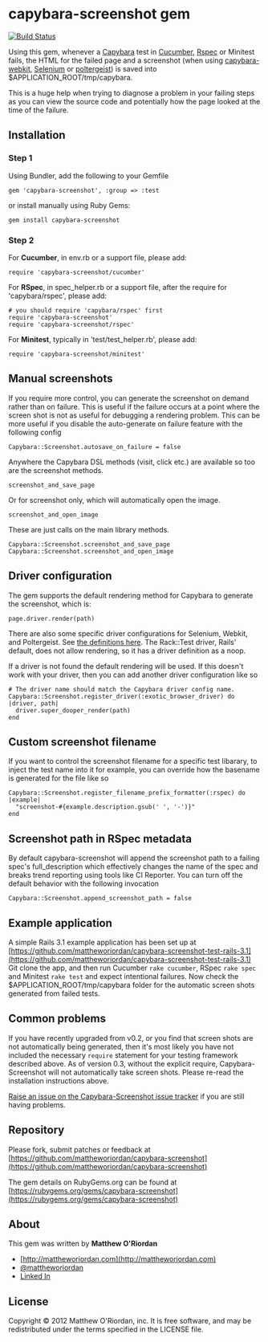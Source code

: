 capybara-screenshot gem
=======================

[![Build Status](https://travis-ci.org/mattheworiordan/capybara-screenshot.png)](https://travis-ci.org/mattheworiordan/capybara-screenshot)

Using this gem, whenever a [Capybara](https://github.com/jnicklas/capybara) test in [Cucumber](http://cukes.info/), [Rspec](https://www.relishapp.com/rspec) or Minitest  fails, the HTML for the failed page and a screenshot (when using [capybara-webkit](https://github.com/thoughtbot/capybara-webkit), [Selenium](http://seleniumhq.org/) or [poltergeist](https://github.com/jonleighton/poltergeist)) is saved into $APPLICATION_ROOT/tmp/capybara.

This is a huge help when trying to diagnose a problem in your failing steps as you can view the source code and potentially how the page looked at the time of the failure.

Installation
-----

### Step 1

Using Bundler, add the following to your Gemfile

    gem 'capybara-screenshot', :group => :test

or install manually using Ruby Gems:

    gem install capybara-screenshot

### Step 2

For **Cucumber**, in env.rb or a support file, please add:

    require 'capybara-screenshot/cucumber'

For **RSpec**, in spec_helper.rb or a support file, after the require for 'capybara/rspec', please add:

    # you should require 'capybara/rspec' first
    require 'capybara-screenshot'
    require 'capybara-screenshot/rspec'

For **Minitest**, typically in 'test/test_helper.rb', please add:

    require 'capybara-screenshot/minitest'

Manual screenshots
----

If you require more control, you can generate the screenshot on demand rather than on failure. This is useful
if the failure occurs at a point where the screen shot is not as useful for debugging a rendering problem. This
can be more useful if you disable the auto-generate on failure feature with the following config

	Capybara::Screenshot.autosave_on_failure = false

Anywhere the Capybara DSL methods (visit, click etc.) are available so too are the screenshot methods.

	screenshot_and_save_page

Or for screenshot only, which will automatically open the image.

	screenshot_and_open_image

These are just calls on the main library methods.

    Capybara::Screenshot.screenshot_and_save_page
    Capybara::Screenshot.screenshot_and_open_image


Driver configuration
--------------------

The gem supports the default rendering method for Capybara to generate the screenshot, which is:

	page.driver.render(path)

There are also some specific driver configurations for Selenium, Webkit, and Poltergeist. See [the definitions here](https://github.com/mattheworiordan/capybara-screenshot/blob/master/lib/capybara-screenshot.rb). The Rack::Test driver, Rails' default, does not allow
rendering, so it has a driver definition as a noop.

If a driver is not found the default rendering will be used. If this doesn't work with your driver, then you can
add another driver configuration like so

	# The driver name should match the Capybara driver config name.
	Capybara::Screenshot.register_driver(:exotic_browser_driver) do |driver, path|
	  driver.super_dooper_render(path)
	end


Custom screenshot filename
--------------------------

If you want to control the screenshot filename for a specific test libarary, to inject the test name into it for example,
you can override how the basename is generated for the file like so

	Capybara::Screenshot.register_filename_prefix_formatter(:rspec) do |example|
	  "screenshot-#{example.description.gsub(' ', '-')}"
	end

Screenshot path in RSpec metadata
---------------------------------

By default capybara-screenshot will append the screenshot path to a failing spec's full_description which effectively
changes the name of the spec and breaks trend reporting using tools like CI Reporter.  You can turn off the default behavior
with the following invocation

    Capybara::Screenshot.append_screenshot_path = false

Example application
-------------------

A simple Rails 3.1 example application has been set up at [https://github.com/mattheworiordan/capybara-screenshot-test-rails-3.1](https://github.com/mattheworiordan/capybara-screenshot-test-rails-3.1)
Git clone the app, and then run Cucumber `rake cucumber`, RSpec `rake spec` and Minitest `rake test` and expect intentional failures.
Now check the $APPLICATION_ROOT/tmp/capybara folder for the automatic screen shots generated from failed tests.


Common problems
---------------

If you have recently upgraded from v0.2, or you find that screen shots are not automatically being generated, then it's most likely you have not included the necessary `require` statement for your testing framework described above.  As of version 0.3, without the explicit require, Capybara-Screenshot will not automatically take screen shots.  Please re-read the installation instructions above.

[Raise an issue on the Capybara-Screenshot issue tracker](https://github.com/mattheworiordan/capybara-screenshot/issues) if you are still having problems.

Repository
----------

Please fork, submit patches or feedback at [https://github.com/mattheworiordan/capybara-screenshot](https://github.com/mattheworiordan/capybara-screenshot)

The gem details on RubyGems.org can be found at [https://rubygems.org/gems/capybara-screenshot](https://rubygems.org/gems/capybara-screenshot)

About
-----

This gem was written by **Matthew O'Riordan**

 - [http://mattheworiordan.com](http://mattheworiordan.com)
 - [@mattheworiordan](http://twitter.com/#!/mattheworiordan)
 - [Linked In](http://www.linkedin.com/in/lemon)

License
-------

Copyright © 2012 Matthew O'Riordan, inc. It is free software, and may be redistributed under the terms specified in the LICENSE file.
